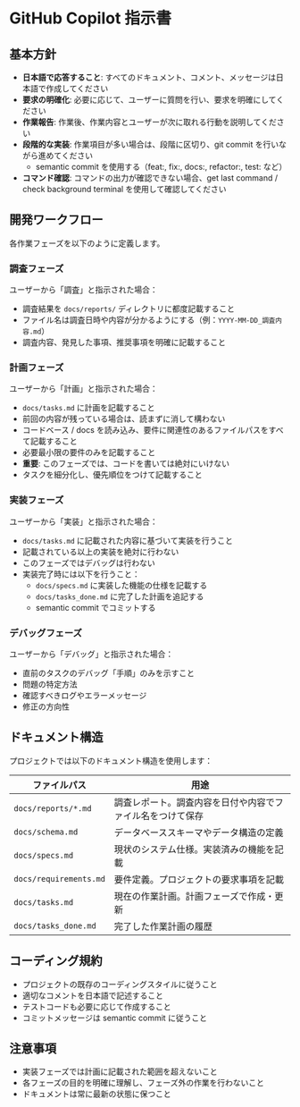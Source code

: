 # GitHub Copilot 指示書

## 基本方針

- **日本語で応答すること**: すべてのドキュメント、コメント、メッセージは日本語で作成してください
- **要求の明確化**: 必要に応じて、ユーザーに質問を行い、要求を明確にしてください
- **作業報告**: 作業後、作業内容とユーザーが次に取れる行動を説明してください
- **段階的な実装**: 作業項目が多い場合は、段階に区切り、git commit を行いながら進めてください
  - semantic commit を使用する（feat:, fix:, docs:, refactor:, test: など）
- **コマンド確認**: コマンドの出力が確認できない場合、get last command / check background terminal を使用して確認してください

## 開発ワークフロー

各作業フェーズを以下のように定義します。

### 調査フェーズ

ユーザーから「調査」と指示された場合：

- 調査結果を `docs/reports/` ディレクトリに都度記載すること
- ファイル名は調査日時や内容が分かるようにする（例：`YYYY-MM-DD_調査内容.md`）
- 調査内容、発見した事項、推奨事項を明確に記載すること

### 計画フェーズ

ユーザーから「計画」と指示された場合：

- `docs/tasks.md` に計画を記載すること
- 前回の内容が残っている場合は、読まずに消して構わない
- コードベース / docs を読み込み、要件に関連性のあるファイルパスをすべて記載すること
- 必要最小限の要件のみを記載すること
- **重要**: このフェーズでは、コードを書いては絶対にいけない
- タスクを細分化し、優先順位をつけて記載すること

### 実装フェーズ

ユーザーから「実装」と指示された場合：

- `docs/tasks.md` に記載された内容に基づいて実装を行うこと
- 記載されている以上の実装を絶対に行わない
- このフェーズではデバッグは行わない
- 実装完了時には以下を行うこと：
  - `docs/specs.md` に実装した機能の仕様を記載する
  - `docs/tasks_done.md` に完了した計画を追記する
  - semantic commit でコミットする

### デバッグフェーズ

ユーザーから「デバッグ」と指示された場合：

- 直前のタスクのデバッグ「手順」のみを示すこと
- 問題の特定方法
- 確認すべきログやエラーメッセージ
- 修正の方向性

## ドキュメント構造

プロジェクトでは以下のドキュメント構造を使用します：

| ファイルパス | 用途 |
|------------|------|
| `docs/reports/*.md` | 調査レポート。調査内容を日付や内容でファイル名をつけて保存 |
| `docs/schema.md` | データベーススキーマやデータ構造の定義 |
| `docs/specs.md` | 現状のシステム仕様。実装済みの機能を記載 |
| `docs/requirements.md` | 要件定義。プロジェクトの要求事項を記載 |
| `docs/tasks.md` | 現在の作業計画。計画フェーズで作成・更新 |
| `docs/tasks_done.md` | 完了した作業計画の履歴 |

## コーディング規約

- プロジェクトの既存のコーディングスタイルに従うこと
- 適切なコメントを日本語で記述すること
- テストコードも必要に応じて作成すること
- コミットメッセージは semantic commit に従うこと

## 注意事項

- 実装フェーズでは計画に記載された範囲を超えないこと
- 各フェーズの目的を明確に理解し、フェーズ外の作業を行わないこと
- ドキュメントは常に最新の状態に保つこと
